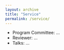 ```yaml
---
layout: archive
title: "Service"
permalink: /service/
---
```


- Program Committee: …
- Reviewer: …
- Talks: …
